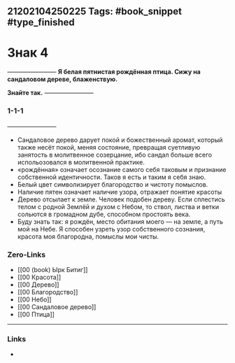 21202104250225
Tags: #book_snippet #type_finished
---
# Знак 4
————————
**Я белая пятнистая рождённая птица.
Сижу на сандаловом дереве,
блаженствую.**

**Знайте так.**
————————
 ### 1-1-1
————————

- Сандаловое дерево дарует покой и божественный аромат, который также несёт покой, меняя состояние, превращая суетливую занятость в молитвенное созерцание, ибо сандал больше всего испольозовался в молитвенной практике.
- «рождённая» означает осознание самого себя таковым и признание собственной идентичности. Таков я есть и таким я себя знаю. 
- Белый цвет символизирует благородство и чистоту помыслов. 
- Наличие пятен означает наличие узора, отражает понятие красоты
- Дерево отсылает к земле. Человек подобен дереву. Если сплестись телом с родной Землёй и духом с Небом, то ствол, листва и ветки сольются в громадном дубе, способном простоять века.
- Буду знать так: я рождён, место обитания моего — на земле, а путь мой на Небе. Я способен узреть узор собственного сознания, красота моя благородна, помыслы мои чисты.

### Zero-Links
- [[00 (book) Ырк Битиг]]
- [[00 Красота]]
- [[00 Дерево]]
- [[00 Благородство]]
- [[00 Небо]]
- [[00 Сандаловое дерево]]
- [[00 Птица]]
---
### Links
- 

